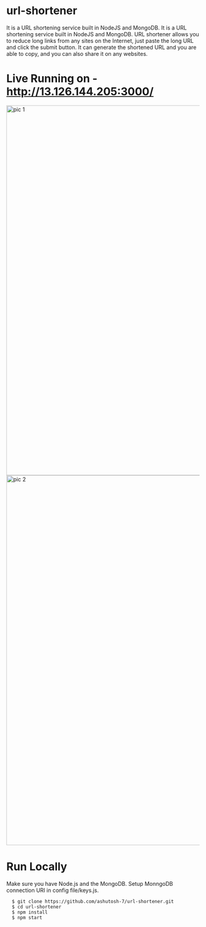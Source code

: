 # url-shortener
It is a URL shortening service built in NodeJS and MongoDB. It is a URL shortening service built in NodeJS and MongoDB. URL shortener allows you to reduce long links from any sites on the Internet, just paste the long URL and click the submit button. It can generate the shortened URL and you are able to copy, and you can also share it on any websites.


# Live Running on - http://13.126.144.205:3000/
<img width="964" alt="pic 1" src="https://raw.githubusercontent.com/ashutosh-7/url-shortener/master/images/Screenshot%20from%202020-09-16%2020-55-50.png">
<img width="964" alt="pic 2" src="https://raw.githubusercontent.com/ashutosh-7/url-shortener/master/images/Screenshot%20from%202020-09-16%2021-56-29.png">


# Run Locally
Make sure you have Node.js and the MongoDB.
Setup MonngoDB connection URI in config file/keys.js.
```
  $ git clone https://github.com/ashutosh-7/url-shortener.git 
  $ cd url-shortener
  $ npm install
  $ npm start

```
